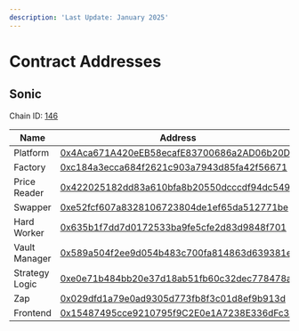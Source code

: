 ```yaml
---
description: 'Last Update: January 2025'
---
```


# Contract Addresses

## Sonic

Chain ID: [146](https://chainlist.org/chain/146)

<table data-full-width="false"><thead><tr><th width="196">Name</th><th>Address</th></tr></thead><tbody><tr><td>Platform</td><td><a href="https://sonicscan.org/address/0x4Aca671A420eEB58ecafE83700686a2AD06b20D8">0x4Aca671A420eEB58ecafE83700686a2AD06b20D8</a></td></tr><tr><td>Factory</td><td><a href="https://sonicscan.org/address/0xc184a3ecca684f2621c903a7943d85fa42f56671">0xc184a3ecca684f2621c903a7943d85fa42f56671</a></td></tr><tr><td>Price Reader</td><td><a href="https://sonicscan.org/address/0x422025182dd83a610bfa8b20550dcccdf94dc549">0x422025182dd83a610bfa8b20550dcccdf94dc549</a></td></tr><tr><td>Swapper</td><td><a href="https://sonicscan.org/address/0xe52fcf607a8328106723804de1ef65da512771be">0xe52fcf607a8328106723804de1ef65da512771be</a></td></tr><tr><td>Hard Worker</td><td><a href="https://sonicscan.org/address/0x635b1f7dd7d0172533ba9fe5cfe2d83d9848f701">0x635b1f7dd7d0172533ba9fe5cfe2d83d9848f701</a></td></tr><tr><td>Vault Manager</td><td><a href="https://sonicscan.org/address/0x589a504f2ee9d054b483c700fa814863d639381e">0x589a504f2ee9d054b483c700fa814863d639381e</a></td></tr><tr><td>Strategy Logic</td><td><a href="https://sonicscan.org/address/0xe0e71b484bb20e37d18ab51fb60c32dec778478a">0xe0e71b484bb20e37d18ab51fb60c32dec778478a</a></td></tr><tr><td>Zap</td><td><a href="https://sonicscan.org/address/0x029dfd1a79e0ad9305d773fb8f3c01d8ef9b913d">0x029dfd1a79e0ad9305d773fb8f3c01d8ef9b913d</a></td></tr><tr><td>Frontend</td><td><a href="https://sonicscan.org/address/0x15487495cce9210795f9C2E0e1A7238E336dFc32">0x15487495cce9210795f9C2E0e1A7238E336dFc32</a></td></tr></tbody></table>


